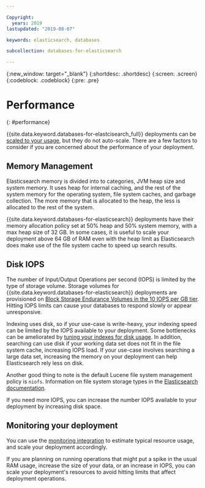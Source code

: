 ```yaml
---

Copyright:
  years: 2019
lastupdated: "2019-08-07"

keywords: elasticsearch, databases

subcollection: databases-for-elasticsearch

---
```


{:new_window: target="_blank"}
{:shortdesc: .shortdesc}
{:screen: .screen}
{:codeblock: .codeblock}
{:pre: .pre}


# Performance
{: #performance}

{{site.data.keyword.databases-for-elastcisearch_full}} deployments can be [scaled to your usage](/docs/services/databases-for-elasticsearch?topic=databases-for-elasticsearch-resources-scaling), but they do not auto-scale. There are a few factors to consider if you are concerned about the performance of your deployment.

## Memory Management

Elasticsearch memory is divided into to categories, JVM heap size and system memory. It uses heap for internal caching, and the rest of the system memory for the operating system, file system caches, and garbage collection. The more memory that is allocated to the heap, the less is allocated to the rest of the system.

{{site.data.keyword.databases-for-elasticsearch}} deployments have their memory allocation policy set at 50% heap and 50% system memory, with a max heap size of 32 GB. In some cases, it is useful to scale your deployment above 64 GB of RAM even with the heap limit as Elasticsearch does make use of the file system cache to speed up search results. 

## Disk IOPS

The number of Input/Output Operations per second (IOPS) is limited by the type of storage volume. Storage volumes for {{site.data.keyword.databases-for-elasticsearch}} deployments are provisioned on [Block Storage Endurance Volumes in the 10 IOPS per GB tier](/docs/infrastructure/BlockStorage?topic=BlockStorage-About#provendurance). Hitting IOPS limits can cause your databases to respond slowly or appear unresponsive. 

Indexing uses disk, so if your use-case is write-heavy, your indexing speed can be limited by the IOPS available to your deployment. Some bottlenecks can be ameliorated by [tuning your indexes for disk usage](https://www.elastic.co/guide/en/elasticsearch/reference/current/tune-for-disk-usage.html). In addition, searching can use disk if your working data set does not fit in the file system cache, increasing IOPS load. If your use-case involves searching a large data set, increasing the memory on your deployment can help Elasticsearch rely less on disk. 

Another good thing to note is the default Lucene file system management policy is `niofs`.  Information on file system storage types in the [Elasticsearch documentation](https://www.elastic.co/guide/en/elasticsearch/reference/current/index-modules-store.html).

If you need more IOPS, you can increase the number IOPS available to your deployment by increasing disk space.

## Monitoring your deployment

You can use the [monitoring integration](/docs/services/databases-for-elasticsearch?topic=cloud-databases-monitoring) to estimate typical resource usage, and scale your deployment accordingly.

If you are planning on running operations that might put a spike in the usual RAM usage, increase the size of your data, or an increase in IOPS, you can scale your deployment's resources to avoid hitting limits that affect deployment operations.
